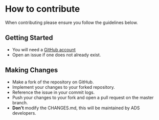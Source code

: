 # How to contribute

When contributing please ensure you follow the guidelines below.

## Getting Started

* You will need a [GitHub account](https://github.com/signup/free)
* Open an issue if one does not already exist.

## Making Changes

* Make a fork of the repository on GitHub.
* Implement your changes to your forked repository.
* Reference the issue in your commit logs.
* Push your changes to your fork and open a pull request on the master branch.
* **Don't** modify the CHANGES.md, this will be maintained by ADS developers.
